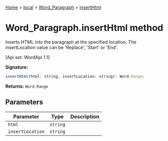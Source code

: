 [Home](./index) &gt; [local](local.md) &gt; [Word\_Paragraph](local.word_paragraph.md) &gt; [insertHtml](local.word_paragraph.inserthtml.md)

# Word\_Paragraph.insertHtml method

Inserts HTML into the paragraph at the specified location. The insertLocation value can be 'Replace', 'Start' or 'End'. 

 \[Api set: WordApi 1.1\]

**Signature:**
```javascript
insertHtml(html: string, insertLocation: string): Word.Range;
```
**Returns:** `Word.Range`

## Parameters

|  Parameter | Type | Description |
|  --- | --- | --- |
|  `html` | `string` |  |
|  `insertLocation` | `string` |  |

